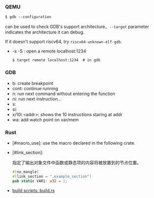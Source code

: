 ### QEMU

```
$ gdb --configuration 
```
can be used to check GDB's support architecture，`--target` parameter indicates the architecture it can debug.

If it doesn't support riscv64, try `riscv64-unknown-elf-gdb`.


- -s -S : open a remote localhost:1234
    ```
    $ target remote localhost:1234  # in gdb
    ```

### GDB
- b: create breakpoint
- cont: continue running
- n: run next command without entering the function
- ni: run next instruction...
- s: 
- si: 
- x/10i \<addr\>: shows the 10 instructions staring at addr
- wa: add watch point on var/mem


### Rust

- [#macro_use]: use the macro declared in the following crate.

- [#link_section]: 

    指定了输出对象文件中函数或静态项的内容将被放置到的节点位置。

    ```rust
    #[no_mangle]
    #[link_section = ".example_section"]
    pub static VAR1: u32 = 1;
    ```
- [build scripts: build.rs](https://course.rs/cargo/reference/build-script/intro.html)